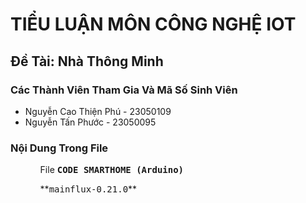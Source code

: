 <h1>TIỂU LUẬN MÔN CÔNG NGHỆ IOT</h1>

<h2> Đề Tài: Nhà Thông Minh</h2> 

<h3> Các Thành Viên Tham Gia Và Mã Số Sinh Viên</h3>
<ul>
  <li>Nguyễn Cao Thiện Phú - 23050109</li>
  <li>Nguyễn Tấn Phước - 23050095</li>
</ul>

<h3>Nội Dung Trong File</h3>
<ul>
  <ol>File <kbd><b> CODE SMARTHOME (Arduino) </b></kbd></ol>
  <ol>**<kbd>mainflux-0.21.0</kbd>**</ol>
</ul>
